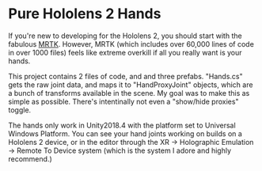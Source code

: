 # Pure Hololens 2 Hands
If you're new to developing for the Hololens 2, you should start with the fabulous [MRTK](https://github.com/Microsoft/MixedRealityToolkit-Unity). However, MRTK (which includes over 60,000 lines of code in over 1000 files) feels like extreme overkill if all you really want is your hands.

This project contains 2 files of code, and and three prefabs. "Hands.cs" gets the raw joint data, and maps it to "HandProxyJoint" objects, which are a bunch of transforms available in the scene. My goal was to make this as simple as possible. There's intentinally not even a "show/hide proxies" toggle. 

The hands only work in Unity2018.4 with the platform set to Universal Windows Platform. You can see your hand joints working on builds on a Hololens 2 device, or in the editor through the XR -> Holographic Emulation -> Remote To Device system (which is the system I adore and highly recommend.)
